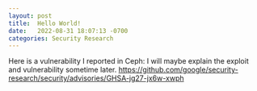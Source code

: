 ```yaml
---
layout: post
title:  Hello World!
date:   2022-08-31 18:07:13 -0700
categories: Security Research
---
```


Here is a vulnerability I reported in Ceph: I will maybe explain the exploit and vulnerability sometime later.
https://github.com/google/security-research/security/advisories/GHSA-jg27-jx6w-xwph
